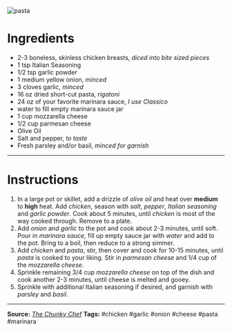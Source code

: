 ![pasta](https://www.thechunkychef.com/wp-content/uploads/2017/08/One-Pot-Chicken-Parmesan-Pasta-7-680x1020.jpg)
# Ingredients
- 2-3 boneless, skinless chicken breasts, *diced into bite sized pieces*
- 1 tsp Italian Seasoning
- 1/2 tsp garlic powder
- 1 medium yellow onion, *minced*
- 3 cloves garlic, *minced*
- 16 oz dried short-cut pasta, *rigatoni*
- 24 oz of your favorite marinara sauce, *I use Classico*
- water to fill empty marinara sauce jar
- 1 cup mozzarella cheese
- 1/2 cup parmesan cheese
- Olive Oil
- Salt and pepper, *to taste*
- Fresh parsley and/or basil, *minced for garnish*

---
# Instructions
1. In a large pot or skillet, add a drizzle of *olive oil* and heat over **medium** to **high** heat. Add *chicken*, season with *salt*, *pepper*, *Italian seasoning* and *garlic powder*. Cook about 5 minutes, until *chicken* is most of the way cooked through. Remove to a plate.
2. Add *onion* and *garlic* to the pot and cook about 2-3 minutes, until soft. Pour in *marinara sauce*, fill up empty sauce jar with *water* and add to the pot. Bring to a boil, then reduce to a strong simmer.
3. Add *chicken* and *pasta*, stir, then cover and cook for 10-15 minutes, until *pasta* is cooked to your liking. Stir in *parmesan cheese* and 1/4 cup of the *mozzarella cheese*.
4. Sprinkle remaining 3/4 cup *mozzarella cheese* on top of the dish and cook another 2-3 minutes, until cheese is melted and gooey.
5. Sprinkle with additional Italian seasoning if desired, and garnish with *parsley* and *basil*.

---
**Source:** *[The Chunky Chef](https://www.thechunkychef.com/one-pot-chicken-parmesan-pasta/)*
**Tags:**
#chicken #garlic #onion #cheese #pasta #marinara
